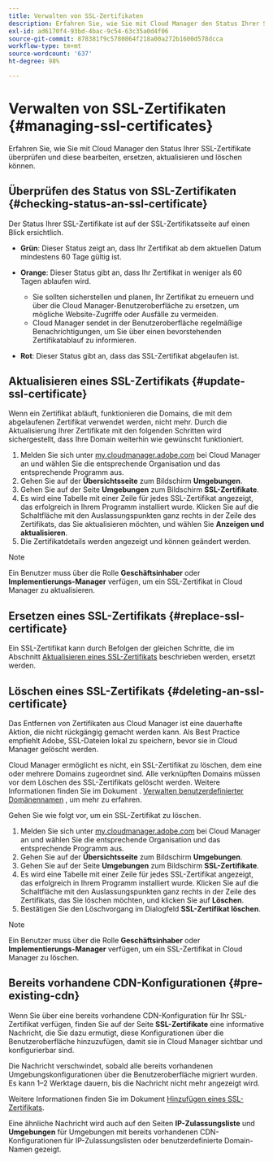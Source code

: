 ```yaml
---
title: Verwalten von SSL-Zertifikaten
description: Erfahren Sie, wie Sie mit Cloud Manager den Status Ihrer SSL-Zertifikate überprüfen und diese bearbeiten, ersetzen, aktualisieren und löschen können.
exl-id: ad6170f4-93bd-4bac-9c54-63c35a0d4f06
source-git-commit: 878381f9c5780864f218a00a272b1600d578dcca
workflow-type: tm+mt
source-wordcount: '637'
ht-degree: 98%

---
```


# Verwalten von SSL-Zertifikaten {#managing-ssl-certificates}

Erfahren Sie, wie Sie mit Cloud Manager den Status Ihrer SSL-Zertifikate überprüfen und diese bearbeiten, ersetzen, aktualisieren und löschen können.

## Überprüfen des Status von SSL-Zertifikaten {#checking-status-an-ssl-certificate}

Der Status Ihrer SSL-Zertifikate ist auf der SSL-Zertifikatsseite auf einen Blick ersichtlich.

* **Grün**: Dieser Status zeigt an, dass Ihr Zertifikat ab dem aktuellen Datum mindestens 60 Tage gültig ist.

* **Orange**: Dieser Status gibt an, dass Ihr Zertifikat in weniger als 60 Tagen ablaufen wird.
   * Sie sollten sicherstellen und planen, Ihr Zertifikat zu erneuern und über die Cloud Manager-Benutzeroberfläche zu ersetzen, um mögliche Website-Zugriffe oder Ausfälle zu vermeiden.
   * Cloud Manager sendet in der Benutzeroberfläche regelmäßige Benachrichtigungen, um Sie über einen bevorstehenden Zertifikatablauf zu informieren.

* **Rot**: Dieser Status gibt an, dass das SSL-Zertifikat abgelaufen ist.

## Aktualisieren eines SSL-Zertifikats {#update-ssl-certificate}

Wenn ein Zertifikat abläuft, funktionieren die Domains, die mit dem abgelaufenen Zertifikat verwendet werden, nicht mehr. Durch die Aktualisierung Ihrer Zertifikate mit den folgenden Schritten wird sichergestellt, dass Ihre Domain weiterhin wie gewünscht funktioniert.

1. Melden Sie sich unter [my.cloudmanager.adobe.com](https://my.cloudmanager.adobe.com/) bei Cloud Manager an und wählen Sie die entsprechende Organisation und das entsprechende Programm aus.
1. Gehen Sie auf der **Übersichtsseite** zum Bildschirm **Umgebungen**.
1. Gehen Sie auf der Seite **Umgebungen** zum Bildschirm **SSL-Zertifikate**.
1. Es wird eine Tabelle mit einer Zeile für jedes SSL-Zertifikat angezeigt, das erfolgreich in Ihrem Programm installiert wurde. Klicken Sie auf die Schaltfläche mit den Auslassungspunkten ganz rechts in der Zeile des Zertifikats, das Sie aktualisieren möchten, und wählen Sie **Anzeigen und aktualisieren**.
1. Die Zertifikatdetails werden angezeigt und können geändert werden.

>[!NOTE]
>
>Ein Benutzer muss über die Rolle **Geschäftsinhaber** oder **Implementierungs-Manager** verfügen, um ein SSL-Zertifikat in Cloud Manager zu aktualisieren.

## Ersetzen eines SSL-Zertifikats {#replace-ssl-certificate}

Ein SSL-Zertifikat kann durch Befolgen der gleichen Schritte, die im Abschnitt [Aktualisieren eines SSL-Zertifikats](#update-ssl-certificate) beschrieben werden, ersetzt werden.

## Löschen eines SSL-Zertifikats {#deleting-an-ssl-certificate}

Das Entfernen von Zertifikaten aus Cloud Manager ist eine dauerhafte Aktion, die nicht rückgängig gemacht werden kann. Als Best Practice empfiehlt Adobe, SSL-Dateien lokal zu speichern, bevor sie in Cloud Manager gelöscht werden.

Cloud Manager ermöglicht es nicht, ein SSL-Zertifikat zu löschen, dem eine oder mehrere Domains zugeordnet sind. Alle verknüpften Domains müssen vor dem Löschen des SSL-Zertifikats gelöscht werden. Weitere Informationen finden Sie im Dokument . [Verwalten benutzerdefinierter Domänennamen](/help/implementing/cloud-manager/custom-domain-names/managing-custom-domain-names.md) , um mehr zu erfahren.

Gehen Sie wie folgt vor, um ein SSL-Zertifikat zu löschen.

1. Melden Sie sich unter [my.cloudmanager.adobe.com](https://my.cloudmanager.adobe.com/) bei Cloud Manager an und wählen Sie die entsprechende Organisation und das entsprechende Programm aus.
1. Gehen Sie auf der **Übersichtsseite** zum Bildschirm **Umgebungen**.
1. Gehen Sie auf der Seite **Umgebungen** zum Bildschirm **SSL-Zertifikate**.
1. Es wird eine Tabelle mit einer Zeile für jedes SSL-Zertifikat angezeigt, das erfolgreich in Ihrem Programm installiert wurde. Klicken Sie auf die Schaltfläche mit den Auslassungspunkten ganz rechts in der Zeile des Zertifikats, das Sie löschen möchten, und klicken Sie auf **Löschen**.
1. Bestätigen Sie den Löschvorgang im Dialogfeld **SSL-Zertifikat löschen**.

>[!NOTE]
>
>Ein Benutzer muss über die Rolle **Geschäftsinhaber** oder **Implementierungs-Manager** verfügen, um ein SSL-Zertifikat in Cloud Manager zu löschen.

## Bereits vorhandene CDN-Konfigurationen {#pre-existing-cdn}

Wenn Sie über eine bereits vorhandene CDN-Konfiguration für Ihr SSL-Zertifikat verfügen, finden Sie auf der Seite **SSL-Zertifikate** eine informative Nachricht, die Sie dazu ermutigt, diese Konfigurationen über die Benutzeroberfläche hinzuzufügen, damit sie in Cloud Manager sichtbar und konfigurierbar sind.

Die Nachricht verschwindet, sobald alle bereits vorhandenen Umgebungskonfigurationen über die Benutzeroberfläche migriert wurden. Es kann 1–2 Werktage dauern, bis die Nachricht nicht mehr angezeigt wird.

Weitere Informationen finden Sie im Dokument [Hinzufügen eines SSL-Zertifikats](/help/implementing/cloud-manager/managing-ssl-certifications/add-ssl-certificate.md).

Eine ähnliche Nachricht wird auch auf den Seiten **IP-Zulassungsliste** und **Umgebungen** für Umgebungen mit bereits vorhandenen CDN-Konfigurationen für IP-Zulassungslisten oder benutzerdefinierte Domain-Namen gezeigt.
